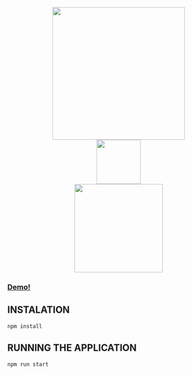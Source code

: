 <p align="center">
<img width="300" height="auto" src="https://i.imgur.com/lm6kYkE.png">
<br>
<img width="100" height="auto" src="https://i.imgur.com/SvASy0d.png">
<br>
<img width="200" height="auto" src="https://i.imgur.com/WARe0E1.png">
</p>

### [Demo!](https://avana.vercel.app/)

## INSTALATION
```npm install```

## RUNNING THE APPLICATION
```npm run start```
